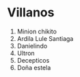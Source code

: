 # Villanos

1. Minion chikito
2. Ardila Lule Santiaga
3. Danielindo
4. Ultron
5. Decepticos
6. Doña estela

